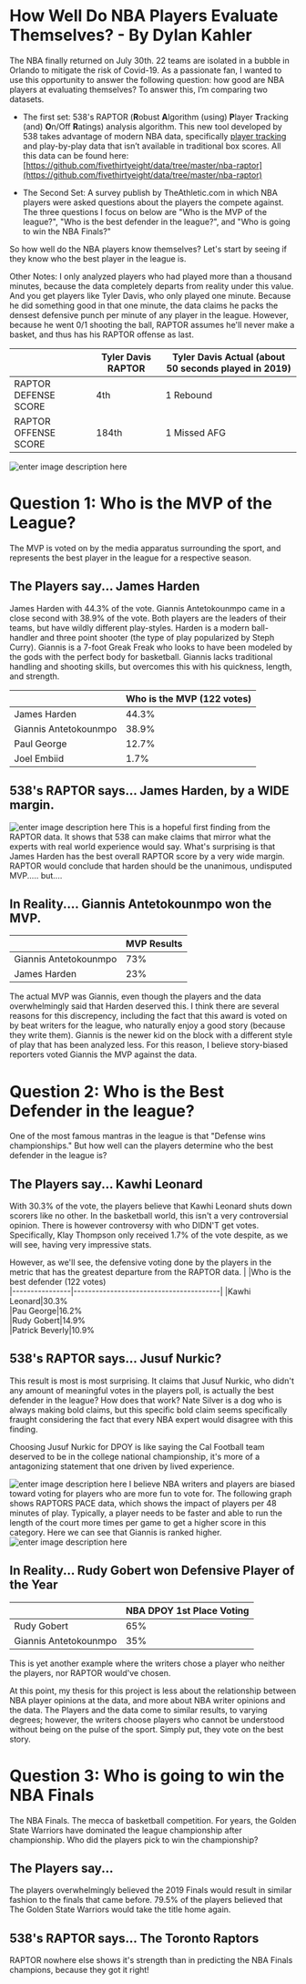 ﻿# How Well Do NBA Players Evaluate Themselves? - By Dylan Kahler
The NBA finally returned on July 30th. 22 teams are isolated in a bubble in Orlando to mitigate the risk of Covid-19. As a passionate fan, I wanted to use this opportunity to answer the following question: how good are NBA players at evaluating themselves? To answer this, I’m comparing two datasets. 
 
 - The first set: 538's RAPTOR (**R**obust **A**lgorithm (using) **P**layer **T**racking (and) **O**n/Off **R**atings) analysis algorithm. This new tool developed by 538 takes advantage of modern NBA data, specifically [player tracking](https://stats.nba.com/players/speed-distance/?Season=2018-19&SeasonType=Regular%20Season) and play-by-play data that isn’t available in traditional box scores. All this data can be found here: [https://github.com/fivethirtyeight/data/tree/master/nba-raptor](https://github.com/fivethirtyeight/data/tree/master/nba-raptor)
 
 - The Second Set: A survey publish by TheAthletic.com in which NBA players were asked questions about the players the compete against. The three questions I focus on below are "Who is the MVP of the league?", "Who is the best defender in the league?", and "Who is going to win the NBA Finals?"

So how well do the NBA players know themselves? Let's start by seeing if they know who the best player in the league is.

Other Notes: I only analyzed players who had played more than a thousand minutes, because the data completely departs from reality under this value. And you get players like Tyler Davis, who only played one minute. Because he did something good in that one minute, the data claims he packs the densest defensive punch per minute of any player in the league. However, because he went 0/1 shooting the ball, RAPTOR assumes he'll never make a basket, and thus has his RAPTOR offense as last.

|                |Tyler Davis RAPTOR                  |Tyler Davis  Actual   (about 50 seconds played in 2019)                      |
|----------------|-------------------------------|-----------------------------|
|RAPTOR DEFENSE SCORE|4th           |1 Rebound         |
|RAPTOR OFFENSE SCORE      |184th         |1 Missed AFG

![enter image description here](https://docs.google.com/spreadsheets/d/e/2PACX-1vQN629YtX07W4F0cMeIjif4kY4qje4kYsspi2qwAAnY4rW3O_8lgaszKGXMyYRlmAoscHxbpNTwNOpQ/pubchart?oid=1697797136&format=image)

# Question 1: Who is the MVP of the League?
The MVP is voted on by the media apparatus surrounding the sport, and represents the best player in the league for a respective season.

## The Players say... James Harden

James Harden with 44.3% of the vote. Giannis Antetokounmpo came in a close second with 38.9% of the vote. Both players are the leaders of their teams, but have wildly different play-styles. Harden is a modern ball-handler and three point shooter (the type of play popularized by Steph Curry). Giannis is a 7-foot Greak Freak who looks to have been modeled by the gods with the perfect body for basketball. Giannis lacks traditional handling and shooting skills, but overcomes this with his quickness, length, and strength. 

|                |Who is the MVP (122 votes)   
|----------------|----------------------------------------|
|James Harden|44.3%    
|Giannis Antetokounmpo|38.9%       
|Paul George|12.7%    
|Joel Embiid|1.7%       

## 538's RAPTOR says... James Harden, by a WIDE margin.
![enter image description here](https://docs.google.com/spreadsheets/d/e/2PACX-1vQN629YtX07W4F0cMeIjif4kY4qje4kYsspi2qwAAnY4rW3O_8lgaszKGXMyYRlmAoscHxbpNTwNOpQ/pubchart?oid=723344351&format=image)
This is a hopeful first finding from the RAPTOR data. It shows that 538 can make claims that mirror what the experts with real world experience would say. What's surprising is that James Harden has the best overall RAPTOR score by a very wide margin. RAPTOR would conclude that harden should be the unanimous, undisputed MVP..... but....



## In Reality.... Giannis Antetokounmpo won the MVP.

|                |MVP Results   
|----------------|----------------------------------------|
|Giannis Antetokounmpo|73%    
|James Harden|23%       

The actual MVP was Giannis, even though the players and the data overwhelmingly said that Harden deserved this. I think there are several reasons for this discrepency, including the fact that this award is voted on by beat writers for the league, who naturally enjoy a good story (because they write them). Giannis is the newer kid on the block with a different style of play that has been analyzed less. For this reason, I believe story-biased reporters voted Giannis the MVP against the data.

# Question 2: Who is the Best Defender in the league?
One of the most famous mantras in the league is that "Defense wins championships." But how well can the players determine who the best defender in the league is?

## The Players say... Kawhi Leonard
With 30.3% of the vote, the players believe that Kawhi Leonard shuts down scorers like no other. In the basketball world, this isn't a very controversial opinion. There is however controversy with who DIDN'T get votes. Specifically, Klay Thompson only received 1.7% of the vote despite, as we will see, having very impressive stats.

However, as we'll see, the defensive voting done by the players in the metric that has the greatest departure from the RAPTOR data.
|                |Who is the best defender (122 votes)   
|----------------|----------------------------------------|
|Kawhi Leonard|30.3%    
|Pau George|16.2%       
|Rudy Gobert|14.9%    
|Patrick Beverly|10.9%       

## 538's RAPTOR says... Jusuf Nurkic?

This result is most is most surprising. It claims that Jusuf Nurkic, who didn't any amount of meaningful votes in the players poll, is actually the best defender in the league? How does that work? Nate Silver is a dog who is always making bold claims, but this specific bold claim seems specifically fraught considering the fact that every NBA expert would disagree with this finding.

Choosing Jusuf Nurkic for DPOY is like saying the Cal Football team deserved to be in the college national championship, it's more of a antagonizing statement that one driven by lived experience.


![enter image description here](https://docs.google.com/spreadsheets/d/e/2PACX-1vQN629YtX07W4F0cMeIjif4kY4qje4kYsspi2qwAAnY4rW3O_8lgaszKGXMyYRlmAoscHxbpNTwNOpQ/pubchart?oid=1123725965&format=image)
I believe NBA writers and players are biased toward voting for players who are more fun to vote for. The following graph shows RAPTORS PACE data, which shows the impact of players per 48 minutes of play. Typically, a player needs to be faster and able to run the length of the court more times per game to get a higher score in this category. Here we can see that Giannis is ranked higher. 
![enter image description here](https://docs.google.com/spreadsheets/d/e/2PACX-1vQN629YtX07W4F0cMeIjif4kY4qje4kYsspi2qwAAnY4rW3O_8lgaszKGXMyYRlmAoscHxbpNTwNOpQ/pubchart?oid=1827976829&format=image)


## In Reality... Rudy Gobert won Defensive Player of the Year

|                |NBA DPOY 1st Place Voting   
|----------------|----------------------------------------|
|Rudy Gobert|65%    
|Giannis Antetokounmpo|35%       

This is yet another example where the writers chose a player who neither the players, nor RAPTOR would've chosen.

At this point, my thesis for this project is less about the relationship between NBA player opinions at the data, and more about NBA writer opinions and the data. The Players and the data come to similar results, to varying degrees; however, the writers choose players who cannot be understood without being on the pulse of the sport. Simply put, they vote on the best story.

# Question 3: Who is going to win the NBA Finals

The NBA Finals. The mecca of basketball competition. For years, the Golden State Warriors have dominated the league championship after championship. Who did the players pick to win the championship?
## The Players say... 
The players overwhelmingly believed the 2019 Finals would result in similar fashion to the finals that came before. 79.5% of the players believed that The Golden State Warriors would take the title home again.

## 538's RAPTOR says... The Toronto Raptors 

RAPTOR nowhere else shows it's strength than in predicting the NBA Finals champions, because they got it right!




